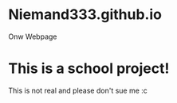 # Niemand333.github.io
Onw Webpage

# This is a school project!
This is not real and please don't sue me :c
